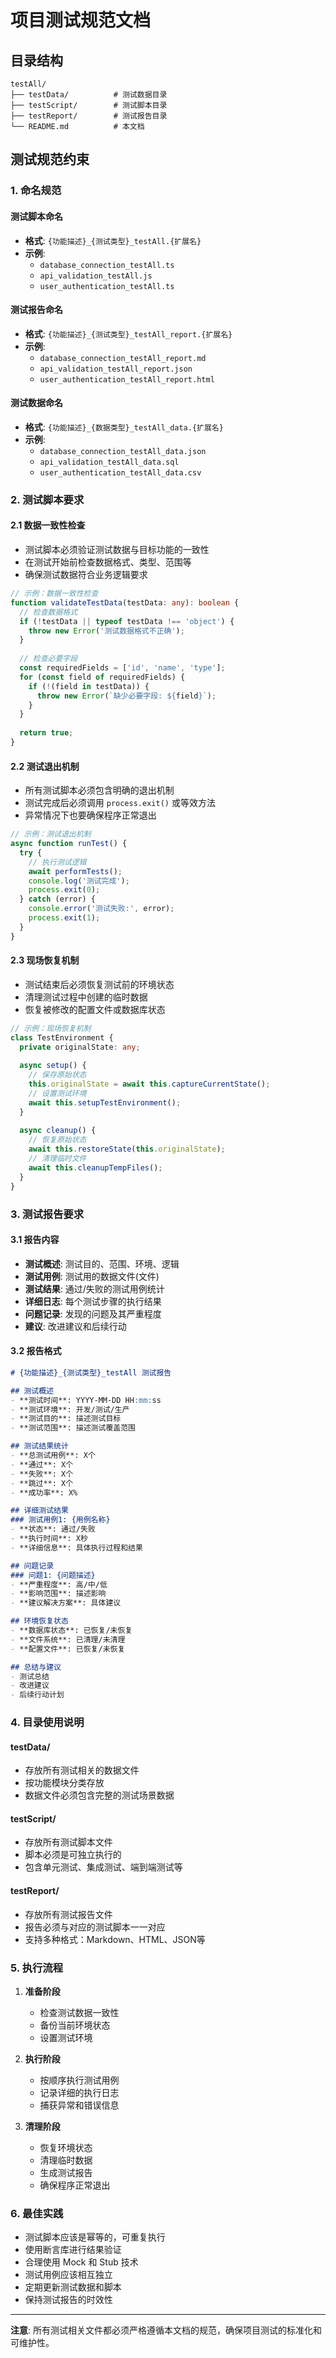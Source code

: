 # 项目测试规范文档

## 目录结构

```
testAll/
├── testData/          # 测试数据目录
├── testScript/        # 测试脚本目录
├── testReport/        # 测试报告目录
└── README.md          # 本文档
```

## 测试规范约束

### 1. 命名规范

#### 测试脚本命名
- **格式**: `{功能描述}_{测试类型}_testAll.{扩展名}`
- **示例**: 
  - `database_connection_testAll.ts`
  - `api_validation_testAll.js`
  - `user_authentication_testAll.ts`

#### 测试报告命名
- **格式**: `{功能描述}_{测试类型}_testAll_report.{扩展名}`
- **示例**:
  - `database_connection_testAll_report.md`
  - `api_validation_testAll_report.json`
  - `user_authentication_testAll_report.html`

#### 测试数据命名
- **格式**: `{功能描述}_{数据类型}_testAll_data.{扩展名}`
- **示例**:
  - `database_connection_testAll_data.json`
  - `api_validation_testAll_data.sql`
  - `user_authentication_testAll_data.csv`

### 2. 测试脚本要求

#### 2.1 数据一致性检查
- 测试脚本必须验证测试数据与目标功能的一致性
- 在测试开始前检查数据格式、类型、范围等
- 确保测试数据符合业务逻辑要求

```typescript
// 示例：数据一致性检查
function validateTestData(testData: any): boolean {
  // 检查数据格式
  if (!testData || typeof testData !== 'object') {
    throw new Error('测试数据格式不正确');
  }
  
  // 检查必要字段
  const requiredFields = ['id', 'name', 'type'];
  for (const field of requiredFields) {
    if (!(field in testData)) {
      throw new Error(`缺少必要字段: ${field}`);
    }
  }
  
  return true;
}
```

#### 2.2 测试退出机制
- 所有测试脚本必须包含明确的退出机制
- 测试完成后必须调用 `process.exit()` 或等效方法
- 异常情况下也要确保程序正常退出

```typescript
// 示例：测试退出机制
async function runTest() {
  try {
    // 执行测试逻辑
    await performTests();
    console.log('测试完成');
    process.exit(0);
  } catch (error) {
    console.error('测试失败:', error);
    process.exit(1);
  }
}
```

#### 2.3 现场恢复机制
- 测试结束后必须恢复测试前的环境状态
- 清理测试过程中创建的临时数据
- 恢复被修改的配置文件或数据库状态

```typescript
// 示例：现场恢复机制
class TestEnvironment {
  private originalState: any;
  
  async setup() {
    // 保存原始状态
    this.originalState = await this.captureCurrentState();
    // 设置测试环境
    await this.setupTestEnvironment();
  }
  
  async cleanup() {
    // 恢复原始状态
    await this.restoreState(this.originalState);
    // 清理临时文件
    await this.cleanupTempFiles();
  }
}
```

### 3. 测试报告要求

#### 3.1 报告内容
- **测试概述**: 测试目的、范围、环境、逻辑
- **测试用例**: 测试用的数据文件(文件)
- **测试结果**: 通过/失败的测试用例统计
- **详细日志**: 每个测试步骤的执行结果
- **问题记录**: 发现的问题及其严重程度
- **建议**: 改进建议和后续行动

#### 3.2 报告格式
```markdown
# {功能描述}_{测试类型}_testAll 测试报告

## 测试概述
- **测试时间**: YYYY-MM-DD HH:mm:ss
- **测试环境**: 开发/测试/生产
- **测试目的**: 描述测试目标
- **测试范围**: 描述测试覆盖范围

## 测试结果统计
- **总测试用例**: X个
- **通过**: X个
- **失败**: X个
- **跳过**: X个
- **成功率**: X%

## 详细测试结果
### 测试用例1: {用例名称}
- **状态**: 通过/失败
- **执行时间**: X秒
- **详细信息**: 具体执行过程和结果

## 问题记录
### 问题1: {问题描述}
- **严重程度**: 高/中/低
- **影响范围**: 描述影响
- **建议解决方案**: 具体建议

## 环境恢复状态
- **数据库状态**: 已恢复/未恢复
- **文件系统**: 已清理/未清理
- **配置文件**: 已恢复/未恢复

## 总结与建议
- 测试总结
- 改进建议
- 后续行动计划
```

### 4. 目录使用说明

#### testData/
- 存放所有测试相关的数据文件
- 按功能模块分类存放
- 数据文件必须包含完整的测试场景数据

#### testScript/
- 存放所有测试脚本文件
- 脚本必须是可独立执行的
- 包含单元测试、集成测试、端到端测试等

#### testReport/
- 存放所有测试报告文件
- 报告必须与对应的测试脚本一一对应
- 支持多种格式：Markdown、HTML、JSON等

### 5. 执行流程

1. **准备阶段**
   - 检查测试数据一致性
   - 备份当前环境状态
   - 设置测试环境

2. **执行阶段**
   - 按顺序执行测试用例
   - 记录详细的执行日志
   - 捕获异常和错误信息

3. **清理阶段**
   - 恢复环境状态
   - 清理临时数据
   - 生成测试报告
   - 确保程序正常退出

### 6. 最佳实践

- 测试脚本应该是幂等的，可重复执行
- 使用断言库进行结果验证
- 合理使用 Mock 和 Stub 技术
- 测试用例应该相互独立
- 定期更新测试数据和脚本
- 保持测试报告的时效性

---

**注意**: 所有测试相关文件都必须严格遵循本文档的规范，确保项目测试的标准化和可维护性。